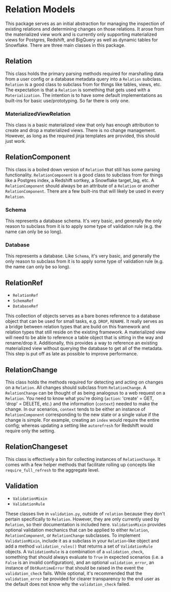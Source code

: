 # Relation Models
This package serves as an initial abstraction for managing the inspection of existing relations and determining
changes on those relations. It arose from the materialized view work and is currently only supporting 
materialized views for Postgres, Redshift, and BigQuery as well as dynamic tables for Snowflake. There are three main
classes in this package.

## Relation
This class holds the primary parsing methods required for marshalling data from a user config or a database metadata
query into a `Relation` subclass. `Relation` is a good class to subclass from for things like tables, views, etc.
The expectation is that a `Relation` is something that gets used with a `Materialization`. The intention is to
have some default implementations as built-ins for basic use/prototyping. So far there is only one.

### MaterializedViewRelation
This class is a basic materialized view that only has enough attribution to create and drop a materialized views.
There is no change management. However, as long as the required jinja templates are provided, this should just work.

## RelationComponent
This class is a boiled down version of `Relation` that still has some parsing functionality. `RelationComponent`
is a good class to subclass from for things like a Postgres index, a Redshift sortkey, a Snowflake target_lag, etc.
A `RelationComponent` should always be an attribute of a `Relation` or another `RelationComponent`. There are a
few built-ins that will likely be used in every `Relation`.

### Schema
This represents a database schema. It's very basic, and generally the only reason to subclass from it is to
apply some type of validation rule (e.g. the name can only be so long).

### Database
This represents a database. Like `Schema`, it's very basic, and generally the only reason to subclass from it is to
apply some type of validation rule (e.g. the name can only be so long).

## RelationRef
- `RelationRef`
- `SchemaRef`
- `DatabaseRef`

This collection of objects serves as a bare bones reference to a database object that can be used for small tasks,
e.g. `DROP`, `RENAME`. It really serves as a bridge between relation types that are build on this framework
and relation types that still reside on the existing framework. A materialized view will need to be able to
reference a table object that is sitting in the way and rename/drop it. Additionally, this provides a way to
reference an existing materialized view without querying the database to get all of the metadata. This step
is put off as late as possible to improve performance.

## RelationChange
This class holds the methods required for detecting and acting on changes on a `Relation`. All changes
should subclass from `RelationChange`. A `RelationChange` can be thought of as being analogous
to a web request on a `Relation`. You need to know what you're doing
(`action`: 'create' = GET, 'drop' = DELETE, etc.) and the information (`context`) needed to make the change.
In our scenarios, `context` tends to be either an instance of `RelationComponent` corresponding to the new state
or a single value if the change is simple. For example, creating an `index` would require the entire config;
whereas updating a setting like `autorefresh` for Redshift would require only the setting.

## RelationChangeset
This class is effectively a bin for collecting instances of `RelationChange`. It comes with a few helper
methods that facilitate rolling up concepts like `require_full_refresh` to the aggregate level.

## Validation

- `ValidationMixin`
- `ValidationRule`

These classes live in `validation.py`, outside of `relation` because they don't pertain specifically to `Relation`.
However, they are only currently used by `Relation`, so their documentation is included here.
`ValidationMixin` provides optional validation mechanics that can be applied to either `Relation`, `RelationComponent`,
or `RelationChange` subclasses. To implement `ValidationMixin`, include it as a subclass in your `Relation`-like
object and add a method `validation_rules()` that returns a set of `ValidationRule` objects.
A `ValidationRule` is a combination of a `validation_check`, something that should always evaluate to `True`
in expected scenarios (i.e. a `False` is an invalid configuration), and an optional `validation_error`,
an instance of `DbtRuntimeError` that should be raised in the event the `validation_check` fails.
While optional, it's recommended that the `validation_error` be provided for clearer transparency to the end user
as the default does not know why the `validation_check` failed.
